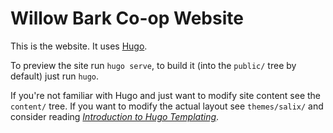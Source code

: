 # Willow Bark Co-op Website

This is the website. It uses [Hugo].

To preview the site run `hugo serve`, to build it (into the `public/` tree by
default) just run `hugo`.

If you're not familiar with Hugo and just want to modify site content see the
`content/` tree.
If you want to modify the actual layout see `themes/salix/` and consider reading
_[Introduction to Hugo Templating]_.

[Hugo]: https://gohugo.io/
[Introduction to Hugo Templating]: https://gohugo.io/templates/introduction/
